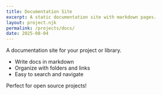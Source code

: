 ```yaml
---
title: Documentation Site
excerpt: A static documentation site with markdown pages.
layout: project.njk
permalink: /projects/docs/
date: 2025-08-04
---
```


A documentation site for your project or library.

- Write docs in markdown
- Organize with folders and links
- Easy to search and navigate

Perfect for open source projects!
